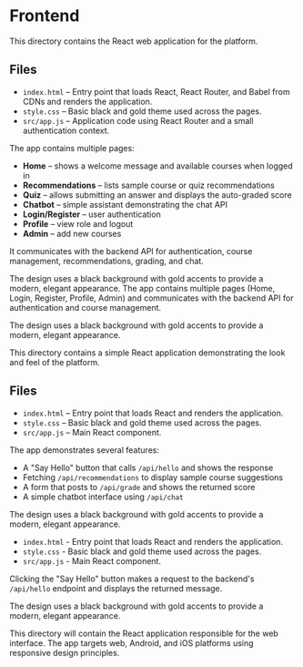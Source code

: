 # Frontend

This directory contains the React web application for the platform.

## Files

- `index.html` – Entry point that loads React, React Router, and Babel from CDNs and renders the application.
- `style.css` – Basic black and gold theme used across the pages.
- `src/app.js` – Application code using React Router and a small authentication context.


The app contains multiple pages:

- **Home** – shows a welcome message and available courses when logged in
- **Recommendations** – lists sample course or quiz recommendations
- **Quiz** – allows submitting an answer and displays the auto-graded score
- **Chatbot** – simple assistant demonstrating the chat API
- **Login/Register** – user authentication
- **Profile** – view role and logout
- **Admin** – add new courses

It communicates with the backend API for authentication, course management, recommendations, grading, and chat.

The design uses a black background with gold accents to provide a modern, elegant appearance.
The app contains multiple pages (Home, Login, Register, Profile, Admin) and communicates with the backend API for authentication and course management.

The design uses a black background with gold accents to provide a modern, elegant appearance.

This directory contains a simple React application demonstrating the look and feel of the platform.

## Files

- `index.html` – Entry point that loads React and renders the application.
- `style.css` – Basic black and gold theme used across the pages.
- `src/app.js` – Main React component.

The app demonstrates several features:

- A "Say Hello" button that calls `/api/hello` and shows the response
- Fetching `/api/recommendations` to display sample course suggestions
- A form that posts to `/api/grade` and shows the returned score
- A simple chatbot interface using `/api/chat`

The design uses a black background with gold accents to provide a modern, elegant appearance.

- `index.html` - Entry point that loads React and renders the application.
- `style.css` - Basic black and gold theme used across the pages.
- `src/app.js` - Main React component.

Clicking the "Say Hello" button makes a request to the backend's `/api/hello` endpoint and displays the returned message.

The design uses a black background with gold accents to provide a modern, elegant appearance.

This directory will contain the React application responsible for the web interface. The app targets web, Android, and iOS platforms using responsive design principles.

